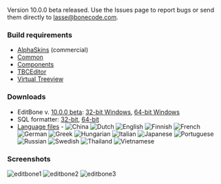 Version 10.0.0 beta released. Use the Issues page to report bugs or send them directly to lasse@bonecode.com.

<h3>Build requirements</h3>

* <a href="http://alphaskins.com">AlphaSkins</a> (commercial) 
* <a href="https://github.com/bonecode/Common">Common</a>
* <a href="https://github.com/bonecode/Components">Components</a>
* <a href="https://github.com/bonecode/TBCEditor">TBCEditor</a> 
* <a href="https://github.com/Virtual-TreeView/">Virtual Treeview</a>

<h3>Downloads</h3>

* EditBone v. <a href="http://bonecode.com/downloads/EditBone/changes.html" target="_blank">10.0.0 beta</a>: <a href="http://www.bonecode.com/downloads/EditBone32.zip">32-bit Windows</a>, <a href="http://www.bonecode.com/downloads/EditBone64.zip">64-bit Windows</a>
* SQL formatter: <a href="/downloads/SQLFormatter.zip" target="_blank">32-bit</a>, <a href="/downloads/SQLFormatter64.zip" target="_blank">64-bit</a>
* <a href="http://bonecode.com/downloads/Languages.zip" target="_blank">Language files</a>  - 
  <img src="http://bonecode.com/images/languages/China.png" alt="China" />
  <img src="http://bonecode.com/images/languages/Dutch.png" alt="Dutch" />
  <img src="http://bonecode.com/images/languages/English.png" alt="English" />
  <img src="http://bonecode.com/images/languages/Finnish.png" alt="Finnish" />
  <img src="http://bonecode.com/images/languages/French.png" alt="French" />
  <img src="http://bonecode.com/images/languages/German.png" alt="German" />
  <img src="http://bonecode.com/images/languages/Greek.png" alt="Greek" />
  <img src="http://bonecode.com/images/languages/Hungarian.png" alt="Hungarian" />
  <img src="http://bonecode.com/images/languages/Italian.png" alt="Italian" />
  <img src="http://bonecode.com/images/languages/Japanese.png" alt="Japanese" />
  <img src="http://bonecode.com/images/languages/Portuguese.png" alt="Portuguese" />
  <img src="http://bonecode.com/images/languages/Russian.png" alt="Russian" />
  <img src="http://bonecode.com/images/languages/Swedish.png" alt="Swedish" />
  <img src="http://bonecode.com/images/languages/Thailand.png" alt="Thailand" />
  <img src="http://bonecode.com/images/languages/Vietnamese.png" alt="Vietnamese" />

<h3>Screenshots</h3>

![editbone1](https://cloud.githubusercontent.com/assets/11475177/11635756/4a4faf48-9d21-11e5-9d45-cfa6239c5e38.png)
![editbone2](https://cloud.githubusercontent.com/assets/11475177/11635757/4a58ec3e-9d21-11e5-8fb6-24945b5c740c.png)
![editbone3](https://cloud.githubusercontent.com/assets/11475177/11635755/4a14f218-9d21-11e5-9941-2d613a27c3a9.png)
